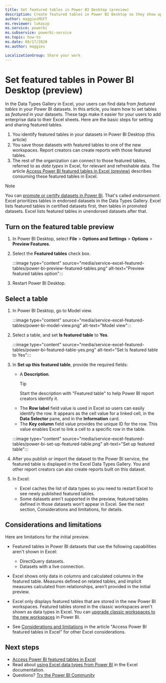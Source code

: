 ```yaml
---
title: Set featured tables in Power BI Desktop (preview)
description: Create featured tables in Power BI Desktop so they show up in the Data Types Gallery in Excel. 
author: maggiesMSFT
ms.reviewer: lukaszp
ms.service: powerbi
ms.subservice: powerbi-service
ms.topic: how-to
ms.date: 09/17/2020
ms.author: maggies

LocalizationGroup: Share your work
---
```

# Set featured tables in Power BI Desktop (preview)

In the Data Types Gallery in Excel, your users can find data from *featured tables* in your Power BI datasets. In this article, you learn how to set tables as *featured* in your datasets. These tags make it easier for your users to add enterprise data to their Excel sheets. Here are the basic steps for setting and sharing featured tables.

1. You identify featured tables in your datasets in Power BI Desktop (this article)
1. You save those datasets with featured tables to one of the new workspaces. Report creators can create reports with those featured tables. 
1. The rest of the organization can connect to those featured tables, referred to as *data types* in Excel, for relevant and refreshable data. The article [Access Power BI featured tables in Excel (preview)](service-excel-featured-tables.md) describes consuming these featured tables in Excel.

> [!NOTE]
> You can [promote or certify datasets in Power BI](../connect-data/service-datasets-promote.md). That's called *endorsement*. Excel prioritizes tables in endorsed datasets in the Data Types Gallery. Excel lists featured tables in certified datasets first, then tables in promoted datasets. Excel lists featured tables in unendorsed datasets after that. 

## Turn on the featured table preview

1. In Power BI Desktop, select **File** > **Options and Settings** > **Options** > **Preview Features**.
2. Select the **Featured tables** check box.

    :::image type="content" source="media/service-excel-featured-tables/power-bi-preview-featured-tables.png" alt-text="Preview featured tables option":::

3. Restart Power BI Desktop.

## Select a table

1. In Power BI Desktop, go to Model view.

    :::image type="content" source="media/service-excel-featured-tables/power-bi-model-view.png" alt-text="Model view":::
 
2. Select a table, and set **Is featured table** to **Yes**.

    :::image type="content" source="media/service-excel-featured-tables/power-bi-featured-table-yes.png" alt-text="Set Is featured table to Yes":::

4. In **Set up this featured table**, provide the required fields:

    - A **Description**. 
        > [!TIP]
        > Start the description with "Featured table" to help Power BI report creators identify it.
    - The **Row label** field value is used in Excel so users can easily identify the row. It appears as the cell value for a linked cell, in the **Data Selector** pane, and in the **Information** card. 
    - The **Key column** field value provides the unique ID for the row. This value enables Excel to link a cell to a specific row in the table.

    :::image type="content" source="media/service-excel-featured-tables/power-bi-set-up-featured-table.png" alt-text="Set up featured table":::

1. After you publish or import the dataset to the Power BI service,  the featured table is displayed in the Excel Data Types Gallery. You and other report creators can also create reports built on this dataset.

1. In Excel: 
    - Excel caches the list of data types so you need to restart Excel to see newly published featured tables.
    - Some datasets aren't supported in the preview, featured tables defined in those datasets won’t appear in Excel. See the next section, Considerations and limitations, for details.

## Considerations and limitations

Here are limitations for the initial preview.

- Featured tables in Power BI datasets that use the following capabilities aren't shown in Excel:

    - DirectQuery datasets.
    - Datasets with a live connection.

- Excel shows only data in columns and calculated columns in the featured table. Measures defined on related tables, and implicit measures calculated from relationships, aren't provided in the initial preview.
- Excel only displays featured tables that are stored in the new Power BI workspaces. Featured tables stored in the classic workspaces aren't shown as data types in Excel. You can [upgrade classic workspaces to the new workspaces](service-upgrade-workspaces.md) in Power BI.
- See [Considerations and limitations](service-excel-featured-tables.md#considerations-and-limitations) in the article "Access Power BI featured tables in Excel" for other Excel considerations.

## Next steps

- [Access Power BI featured tables in Excel](service-excel-featured-tables.md)
- Read about [using Excel data types from Power BI](https://support.office.com/article/use-excel-data-types-from-power-bi-preview-cd8938ce-f963-444d-b82a-7140848241e9) in the Excel documentation.
- Questions? [Try the Power BI Community](https://community.powerbi.com/)

